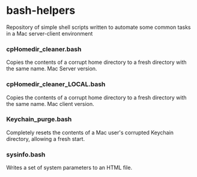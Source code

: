 # bash-helpers
Repository of simple shell scripts written to automate some common tasks in a Mac server-client environment

### cpHomedir_cleaner.bash
  Copies the contents of a corrupt home directory to a fresh directory with the same name. Mac Server version.

### cpHomedir_cleaner_LOCAL.bash
  Copies the contents of a corrupt home directory to a fresh directory with the same name. Mac client version.

### Keychain_purge.bash
  Completely resets the contents of a Mac user's corrupted Keychain directory, allowing a fresh start.

### sysinfo.bash
  Writes a set of system parameters to an HTML file.
